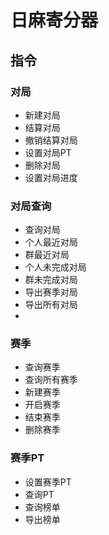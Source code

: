 日麻寄分器
============

## 指令

### 对局

- 新建对局
- 结算对局
- 撤销结算对局
- 设置对局PT
- 删除对局
- 设置对局进度

### 对局查询

- 查询对局
- 个人最近对局
- 群最近对局
- 个人未完成对局
- 群未完成对局
- 导出赛季对局
- 导出所有对局
- 
### 赛季

- 查询赛季
- 查询所有赛季
- 新建赛季
- 开启赛季
- 结束赛季
- 删除赛季

### 赛季PT

- 设置赛季PT
- 查询PT
- 查询榜单
- 导出榜单
